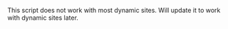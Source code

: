This script does not work with most dynamic sites. Will update it to work with dynamic sites later.
